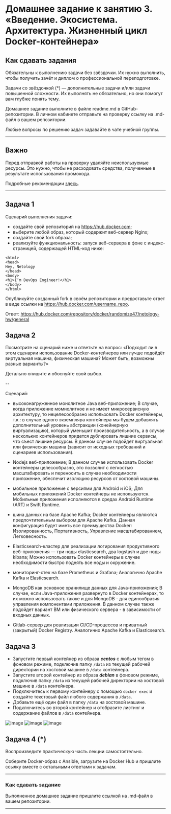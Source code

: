 
# Домашнее задание к занятию 3. «Введение. Экосистема. Архитектура. Жизненный цикл Docker-контейнера»

## Как сдавать задания

Обязательны к выполнению задачи без звёздочки. Их нужно выполнить, чтобы получить зачёт и диплом о профессиональной переподготовке.

Задачи со звёздочкой (*) — дополнительные задачи и/или задачи повышенной сложности. Их выполнять не обязательно, но они помогут вам глубже понять тему.

Домашнее задание выполните в файле readme.md в GitHub-репозитории. В личном кабинете отправьте на проверку ссылку на .md-файл в вашем репозитории.

Любые вопросы по решению задач задавайте в чате учебной группы.

---


## Важно

Перед отправкой работы на проверку удаляйте неиспользуемые ресурсы.
Это нужно, чтобы не расходовать средства, полученные в результате использования промокода.

Подробные рекомендации [здесь](https://github.com/netology-code/virt-homeworks/blob/virt-11/r/README.md).

---

## Задача 1

Сценарий выполнения задачи:

- создайте свой репозиторий на https://hub.docker.com;
- выберите любой образ, который содержит веб-сервер Nginx;
- создайте свой fork образа;
- реализуйте функциональность:
запуск веб-сервера в фоне с индекс-страницей, содержащей HTML-код ниже:
```
<html>
<head>
Hey, Netology
</head>
<body>
<h1>I’m DevOps Engineer!</h1>
</body>
</html>
```

Опубликуйте созданный fork в своём репозитории и предоставьте ответ в виде ссылки на https://hub.docker.com/username_repo.

Ответ: https://hub.docker.com/repository/docker/randomize47/netology-hw/general

## Задача 2

Посмотрите на сценарий ниже и ответьте на вопрос:
«Подходит ли в этом сценарии использование Docker-контейнеров или лучше подойдёт виртуальная машина, физическая машина? Может быть, возможны разные варианты?»

Детально опишите и обоснуйте свой выбор.

--

Сценарий:

- высоконагруженное монолитное Java веб-приложение;
В случае, когда приложение момнолитное и не имеет микросервисную архитектуру, то нецелесообразно использовать Docker контейнеры, т.к.: в случае одного экземпляра контейнера мы будем добавлять дополнительный уровень абстракции (конейнерную виртуализацию), который уменьшит производительность, а в случае нескольких контейнеров придется дублировать лишние сервисы, что съест лишние ресурсы. В данном случае подойдет виртуальная или физическая машина (зависит от исходных требований и сценариев использования).

- Nodejs веб-приложение;
В данном случае использовать Docker контейнеры целесообразно, это позволит с легкостью масштабировать и переносить в случае необходимости приложение, обеспечит изолюцию ресурсов от хостовой машины.

- мобильное приложение c версиями для Android и iOS;
Для мобильных приложений Docker контейнеры не используются. Мобильные приложения исполняются в средах Android Runtime (ART) и Swift Runtime. 

- шина данных на базе Apache Kafka;
Docker контейнеры являются предпочтительным выбором для Apache Kafka. Данная конфигурация будет иметь все преимущества Docker: Изолированность, Портативность, Управление масштабированием, Легковесность.

- Elasticsearch-кластер для реализации логирования продуктивного веб-приложения — три ноды elasticsearch, два logstash и две ноды kibana;
Можно использовать Docker контейнеры в случае необходимости быстро поднять все ноды и окружение.

- мониторинг-стек на базе Prometheus и Grafana;
Аналогично Apache Kafka и Elasticsearch.

- MongoDB как основное хранилище данных для Java-приложения;
В случае, если Java-приложения развернуто в Docker контейнерах, то их можно использовать также и для MongoDB - для единообразия управления компонентами приложения. В данном случае также подойдет вариант ВМ или физического сервера - в зависимости от входных данных.

- Gitlab-сервер для реализации CI/CD-процессов и приватный (закрытый) Docker Registry.
Аналогично Apache Kafka и Elasticsearch.

## Задача 3

- Запустите первый контейнер из образа ***centos*** c любым тегом в фоновом режиме, подключив папку ```/data``` из текущей рабочей директории на хостовой машине в ```/data``` контейнера.
- Запустите второй контейнер из образа ***debian*** в фоновом режиме, подключив папку ```/data``` из текущей рабочей директории на хостовой машине в ```/data``` контейнера.
- Подключитесь к первому контейнеру с помощью ```docker exec``` и создайте текстовый файл любого содержания в ```/data```.
- Добавьте ещё один файл в папку ```/data``` на хостовой машине.
- Подключитесь во второй контейнер и отобразите листинг и содержание файлов в ```/data``` контейнера.

![image](https://github.com/Randomize47/virtd-homeworks/assets/120917553/016c81ee-d3df-4782-bdb4-7ca27b17c473)
![image](https://github.com/Randomize47/virtd-homeworks/assets/120917553/f924d87e-f89e-4880-a0ce-4333c5f8998c)
![image](https://github.com/Randomize47/virtd-homeworks/assets/120917553/2a973f67-78ec-45c9-bf52-74a626e5aaea)


## Задача 4 (*)

Воспроизведите практическую часть лекции самостоятельно.

Соберите Docker-образ с Ansible, загрузите на Docker Hub и пришлите ссылку вместе с остальными ответами к задачам.


---

### Как cдавать задание

Выполненное домашнее задание пришлите ссылкой на .md-файл в вашем репозитории.

---

